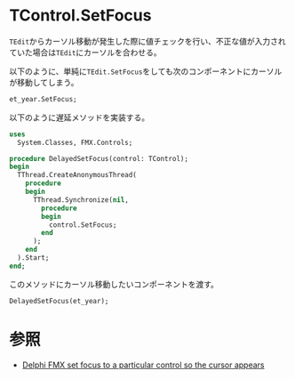 # TControl.SetFocus

`TEdit`からカーソル移動が発生した際に値チェックを行い、不正な値が入力されていた場合は`TEdit`にカーソルを合わせる。

以下のように、単純に`TEdit.SetFocus`をしても次のコンポーネントにカーソルが移動してしまう。

```pascal
et_year.SetFocus;
```

以下のように遅延メソッドを実装する。

```pascal
uses
  System.Classes, FMX.Controls;

procedure DelayedSetFocus(control: TControl);
begin
  TThread.CreateAnonymousThread(
    procedure
    begin
      TThread.Synchronize(nil,
        procedure
        begin
          control.SetFocus;
        end
      );
    end
  ).Start;
end;
```

このメソッドにカーソル移動したいコンポーネントを渡す。

```pascal
DelayedSetFocus(et_year);
```

# 参照
- [Delphi FMX set focus to a particular control so the cursor appears](https://stackoverflow.com/questions/36713878/delphi-fmx-set-focus-to-a-particular-control-so-the-cursor-appears?rq=1)